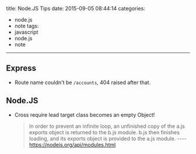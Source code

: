 title: Node.JS Tips
date: 2015-09-05 08:44:14
categories:
- node.js
- note
tags:
- javascript
- node.js
- note
---

## Express

- Route name couldn't be `/accounts`, 404 raised after that.

## Node.JS

- Cross require lead target class becomes an empty Object!
  > In order to prevent an infinite loop, an unfinished copy of the a.js exports object is returned to the b.js module. b.js then finishes loading, and its exports object is provided to the a.js module. ----https://nodejs.org/api/modules.html
